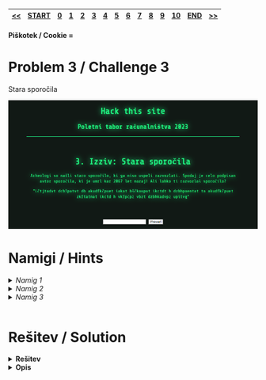 |[<<](/guides/chall2.md)|[START](/guides/main.md)|[0](/guides/chall0.md)|[1](/guides/chall1.md)|[2](/guides/chall2.md)|[3](/guides/chall3.md)|[4](/guides/chall4.md)|[5](/guides/chall5.md)|[6](/guides/chall6.md)|[7](/guides/chall7.md)|[8](/guides/chall8.md)|[9](/guides/chall9.md)|[10](/guides/chall10.md)|[END](/guides/end.md)|[>>](/guides/chall4.md)|
|:-|:-|:-|:-|:-|:-|:-|:-|:-|:-|:-|:-|:-|:-|:-|

#### Piškotek / Cookie = 

# Problem 3 / Challenge 3
Stara sporočila


![Image](/guides/images/image3.png)


# Namigi / Hints

<details>
<summary>
    <i>Namig 1</i> 
</summary>
    Kaj je bilo pred 2067 leti?
</details>
<details>
<summary>
    <i>Namig 2</i> 
</summary>
    Julij Cezar
</details>
<details >
<summary>
    <i>Namig 3</i> 
</summary>
    <a href="https://sl.wikipedia.org/wiki/Cezarjeva_%C5%A1ifra">Cezarjeva šifra</a>
</details>
<br>

# Rešitev / Solution

<details>
<summary><b>
    Rešitev
</b></summary>
Brižinski spomeniki so najstarejši znani ohranjeni zapisi v slovenščini in najstarejši latinični zapis v katerem koli slovanskem jeziku
</details>
<details>
<summary><b>
    Opis
</b></summary>

[Decoder cezarjeve šifre](https://cryptii.com/pipes/caesar-cipher)

![slika](/guides/images/sol3.png)
</details>

